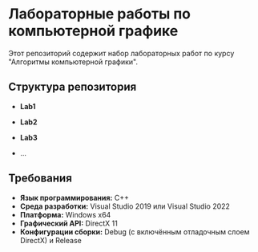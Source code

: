 # Лабораторные работы по компьютерной графике

Этот репозиторий содержит набор лабораторных работ по курсу "Алгоритмы компьютерной графики".

## Структура репозитория

- **Lab1**  

- **Lab2**  

- **Lab3**  

- ...  

## Требования

- **Язык программирования:** C++
- **Среда разработки:** Visual Studio 2019 или Visual Studio 2022
- **Платформа:** Windows x64
- **Графический API:** DirectX 11
- **Конфигурации сборки:** Debug (с включённым отладочным слоем DirectX) и Release
